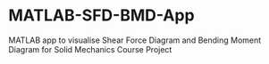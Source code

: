 # MATLAB-SFD-BMD-App
MATLAB app to visualise Shear Force Diagram and Bending Moment Diagram for Solid Mechanics Course Project
